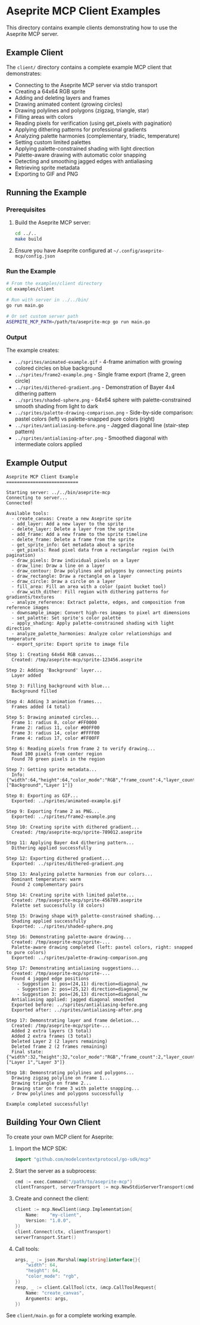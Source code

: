 # Aseprite MCP Client Examples

This directory contains example clients demonstrating how to use the Aseprite MCP server.

## Example Client

The `client/` directory contains a complete example MCP client that demonstrates:

- Connecting to the Aseprite MCP server via stdio transport
- Creating a 64x64 RGB sprite
- Adding and deleting layers and frames
- Drawing animated content (growing circles)
- Drawing polylines and polygons (zigzag, triangle, star)
- Filling areas with colors
- Reading pixels for verification (using get_pixels with pagination)
- Applying dithering patterns for professional gradients
- Analyzing palette harmonies (complementary, triadic, temperature)
- Setting custom limited palettes
- Applying palette-constrained shading with light direction
- Palette-aware drawing with automatic color snapping
- Detecting and smoothing jagged edges with antialiasing
- Retrieving sprite metadata
- Exporting to GIF and PNG

## Running the Example

### Prerequisites

1. Build the Aseprite MCP server:
   ```bash
   cd ../..
   make build
   ```

2. Ensure you have Aseprite configured at `~/.config/aseprite-mcp/config.json`

### Run the Example

```bash
# From the examples/client directory
cd examples/client

# Run with server in ../../bin/
go run main.go

# Or set custom server path
ASEPRITE_MCP_PATH=/path/to/aseprite-mcp go run main.go
```

### Output

The example creates:
- `../sprites/animated-example.gif` - 4-frame animation with growing colored circles on blue background
- `../sprites/frame2-example.png` - Single frame export (frame 2, green circle)
- `../sprites/dithered-gradient.png` - Demonstration of Bayer 4x4 dithering pattern
- `../sprites/shaded-sphere.png` - 64x64 sphere with palette-constrained smooth shading from light to dark
- `../sprites/palette-drawing-comparison.png` - Side-by-side comparison: pastel colors (left) vs palette-snapped pure colors (right)
- `../sprites/antialiasing-before.png` - Jagged diagonal line (stair-step pattern)
- `../sprites/antialiasing-after.png` - Smoothed diagonal with intermediate colors applied

## Example Output

```
Aseprite MCP Client Example
===========================

Starting server: ../../bin/aseprite-mcp
Connecting to server...
Connected!

Available tools:
  - create_canvas: Create a new Aseprite sprite
  - add_layer: Add a new layer to the sprite
  - delete_layer: Delete a layer from the sprite
  - add_frame: Add a new frame to the sprite timeline
  - delete_frame: Delete a frame from the sprite
  - get_sprite_info: Get metadata about a sprite
  - get_pixels: Read pixel data from a rectangular region (with pagination)
  - draw_pixels: Draw individual pixels on a layer
  - draw_line: Draw a line on a layer
  - draw_contour: Draw polylines and polygons by connecting points
  - draw_rectangle: Draw a rectangle on a layer
  - draw_circle: Draw a circle on a layer
  - fill_area: Fill an area with a color (paint bucket tool)
  - draw_with_dither: Fill region with dithering patterns for gradients/textures
  - analyze_reference: Extract palette, edges, and composition from reference images
  - downsample_image: Convert high-res images to pixel art dimensions
  - set_palette: Set sprite's color palette
  - apply_shading: Apply palette-constrained shading with light direction
  - analyze_palette_harmonies: Analyze color relationships and temperature
  - export_sprite: Export sprite to image file

Step 1: Creating 64x64 RGB canvas...
  Created: /tmp/aseprite-mcp/sprite-123456.aseprite

Step 2: Adding 'Background' layer...
  Layer added

Step 3: Filling background with blue...
  Background filled

Step 4: Adding 3 animation frames...
  Frames added (4 total)

Step 5: Drawing animated circles...
  Frame 1: radius 8, color #FF0000
  Frame 2: radius 11, color #00FF00
  Frame 3: radius 14, color #FFFF00
  Frame 4: radius 17, color #FF00FF

Step 6: Reading pixels from frame 2 to verify drawing...
  Read 100 pixels from center region
  Found 78 green pixels in the region

Step 7: Getting sprite metadata...
  Info: {"width":64,"height":64,"color_mode":"RGB","frame_count":4,"layer_count":2,"layers":["Background","Layer 1"]}

Step 8: Exporting as GIF...
  Exported: ../sprites/animated-example.gif

Step 9: Exporting frame 2 as PNG...
  Exported: ../sprites/frame2-example.png

Step 10: Creating sprite with dithered gradient...
  Created: /tmp/aseprite-mcp/sprite-789012.aseprite

Step 11: Applying Bayer 4x4 dithering pattern...
  Dithering applied successfully

Step 12: Exporting dithered gradient...
  Exported: ../sprites/dithered-gradient.png

Step 13: Analyzing palette harmonies from our colors...
  Dominant temperature: warm
  Found 2 complementary pairs

Step 14: Creating sprite with limited palette...
  Created: /tmp/aseprite-mcp/sprite-456789.aseprite
  Palette set successfully (8 colors)

Step 15: Drawing shape with palette-constrained shading...
  Shading applied successfully
  Exported: ../sprites/shaded-sphere.png

Step 16: Demonstrating palette-aware drawing...
  Created: /tmp/aseprite-mcp/sprite-...
  Palette-aware drawing completed (left: pastel colors, right: snapped to pure colors)
  Exported: ../sprites/palette-drawing-comparison.png

Step 17: Demonstrating antialiasing suggestions...
  Created: /tmp/aseprite-mcp/sprite-...
  Found 4 jagged edge positions
    - Suggestion 1: pos=(24,11) direction=diagonal_nw
    - Suggestion 2: pos=(25,12) direction=diagonal_nw
    - Suggestion 3: pos=(26,13) direction=diagonal_nw
  Antialiasing applied: jagged diagonal smoothed
  Exported before: ../sprites/antialiasing-before.png
  Exported after: ../sprites/antialiasing-after.png

Step 17: Demonstrating layer and frame deletion...
  Created: /tmp/aseprite-mcp/sprite-...
  Added 2 extra layers (3 total)
  Added 2 extra frames (3 total)
  Deleted Layer 2 (2 layers remaining)
  Deleted frame 2 (2 frames remaining)
  Final state: {"width":32,"height":32,"color_mode":"RGB","frame_count":2,"layer_count":2,"layers":["Layer 1","Layer 3"]}

Step 18: Demonstrating polylines and polygons...
  Drawing zigzag polyline on frame 1...
  Drawing triangle on frame 2...
  Drawing star on frame 3 with palette snapping...
  ✓ Drew polylines and polygons successfully

Example completed successfully!
```

## Building Your Own Client

To create your own MCP client for Aseprite:

1. Import the MCP SDK:
   ```go
   import "github.com/modelcontextprotocol/go-sdk/mcp"
   ```

2. Start the server as a subprocess:
   ```go
   cmd := exec.Command("/path/to/aseprite-mcp")
   clientTransport, serverTransport := mcp.NewStdioServerTransport(cmd)
   ```

3. Create and connect the client:
   ```go
   client := mcp.NewClient(&mcp.Implementation{
       Name:    "my-client",
       Version: "1.0.0",
   })
   client.Connect(ctx, clientTransport)
   serverTransport.Start()
   ```

4. Call tools:
   ```go
   args, _ := json.Marshal(map[string]interface{}{
       "width": 64,
       "height": 64,
       "color_mode": "rgb",
   })
   resp, _ := client.CallTool(ctx, &mcp.CallToolRequest{
       Name: "create_canvas",
       Arguments: args,
   })
   ```

See `client/main.go` for a complete working example.